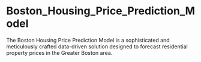 # Boston_Housing_Price_Prediction_Model
The Boston Housing Price Prediction Model is a sophisticated and meticulously crafted data-driven solution designed to forecast residential property prices in the Greater Boston area.
